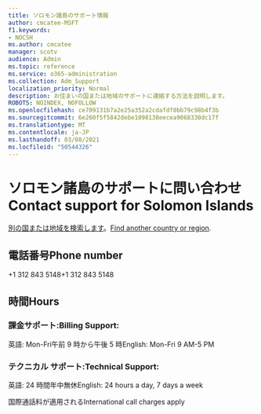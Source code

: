 ```yaml
---
title: ソロモン諸島のサポート情報
author: cmcatee-MSFT
f1.keywords:
- NOCSH
ms.author: cmcatee
manager: scotv
audience: Admin
ms.topic: reference
ms.service: o365-administration
ms.collection: Adm_Support
localization_priority: Normal
description: お住まいの国または地域のサポートに連絡する方法を説明します。
ROBOTS: NOINDEX, NOFOLLOW
ms.openlocfilehash: ce709131b7a2e25a352a2cdafdf0bb79c98b4f3b
ms.sourcegitcommit: 6e260f5f5842debe1098138eecea9068330dc17f
ms.translationtype: MT
ms.contentlocale: ja-JP
ms.lasthandoff: 03/08/2021
ms.locfileid: "50544326"
---
```

# <a name="contact-support-for-solomon-islands"></a><span data-ttu-id="6cfec-103">ソロモン諸島のサポートに問い合わせ</span><span class="sxs-lookup"><span data-stu-id="6cfec-103">Contact support for Solomon Islands</span></span>

<span data-ttu-id="6cfec-104">[別の国または地域を検索します](../contact-support-for-business-products.md)。</span><span class="sxs-lookup"><span data-stu-id="6cfec-104">[Find another country or region](../contact-support-for-business-products.md).</span></span>

## <a name="phone-number"></a><span data-ttu-id="6cfec-105">電話番号</span><span class="sxs-lookup"><span data-stu-id="6cfec-105">Phone number</span></span>
<span data-ttu-id="6cfec-106">+1 312 843 5148</span><span class="sxs-lookup"><span data-stu-id="6cfec-106">+1 312 843 5148</span></span>

## <a name="hours"></a><span data-ttu-id="6cfec-107">時間</span><span class="sxs-lookup"><span data-stu-id="6cfec-107">Hours</span></span>
### <a name="billing-support"></a><span data-ttu-id="6cfec-108">課金サポート:</span><span class="sxs-lookup"><span data-stu-id="6cfec-108">Billing Support:</span></span>

<span data-ttu-id="6cfec-109">英語: Mon-Fri午前 9 時から午後 5 時</span><span class="sxs-lookup"><span data-stu-id="6cfec-109">English: Mon-Fri 9 AM-5 PM</span></span>

### <a name="technical-support"></a><span data-ttu-id="6cfec-110">テクニカル サポート:</span><span class="sxs-lookup"><span data-stu-id="6cfec-110">Technical Support:</span></span>

<span data-ttu-id="6cfec-111">英語: 24 時間年中無休</span><span class="sxs-lookup"><span data-stu-id="6cfec-111">English: 24 hours a day, 7 days a week</span></span>

<span data-ttu-id="6cfec-112">国際通話料が適用される</span><span class="sxs-lookup"><span data-stu-id="6cfec-112">International call charges apply</span></span>
